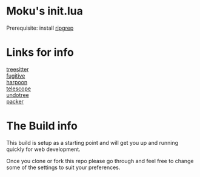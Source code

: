 # Moku's init.lua

Prerequisite: install [ripgrep](https://github.com/BurntSushi/ripgrep)

# Links for info

[treesitter](https://github.com/nvim-treesitter/nvim-treesitter)   
[fugitive](https://github.com/tpope/vim-fugitive)    
[harpoon](https://github.com/ThePrimeagen/harpoon)     
[telescope](https://github.com/nvim-telescope/telescope.nvim)     
[undotree](https://github.com/mbbill/undotree)      
[packer](https://github.com/wbthomason/packer.nvim)





# The Build info

This build is setup as a starting point and will get you up and running quickly for web development. 

Once you clone or fork this repo please go through and feel free to change some of the settings to suit your preferences.
